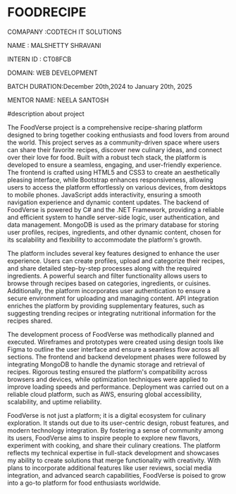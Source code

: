 # FOODRECIPE

COMAPANY :CODTECH IT SOLUTIONS

NAME : MALSHETTY SHRAVANI

INTERN ID : CT08FCB

DOMAIN: WEB DEVELOPMENT

BATCH DURATION:December 20th,2024 to January 20th, 2025

MENTOR NAME: NEELA SANTOSH

#description about project

The FoodVerse project is a comprehensive recipe-sharing platform designed to bring together cooking enthusiasts and food lovers from around the world. This project serves as a community-driven space where users can share their favorite recipes, discover new culinary ideas, and connect over their love for food. Built with a robust tech stack, the platform is developed to ensure a seamless, engaging, and user-friendly experience. The frontend is crafted using HTML5 and CSS3 to create an aesthetically pleasing interface, while Bootstrap enhances responsiveness, allowing users to access the platform effortlessly on various devices, from desktops to mobile phones. JavaScript adds interactivity, ensuring a smooth navigation experience and dynamic content updates. The backend of FoodVerse is powered by C# and the .NET Framework, providing a reliable and efficient system to handle server-side logic, user authentication, and data management. MongoDB is used as the primary database for storing user profiles, recipes, ingredients, and other dynamic content, chosen for its scalability and flexibility to accommodate the platform's growth.  

The platform includes several key features designed to enhance the user experience. Users can create profiles, upload and categorize their recipes, and share detailed step-by-step processes along with the required ingredients. A powerful search and filter functionality allows users to browse through recipes based on categories, ingredients, or cuisines. Additionally, the platform incorporates user authentication to ensure a secure environment for uploading and managing content. API integration enriches the platform by providing supplementary features, such as suggesting trending recipes or integrating nutritional information for the recipes shared.  

The development process of FoodVerse was methodically planned and executed. Wireframes and prototypes were created using design tools like Figma to outline the user interface and ensure a seamless flow across all sections. The frontend and backend development phases were followed by integrating MongoDB to handle the dynamic storage and retrieval of recipes. Rigorous testing ensured the platform's compatibility across browsers and devices, while optimization techniques were applied to improve loading speeds and performance. Deployment was carried out on a reliable cloud platform, such as AWS, ensuring global accessibility, scalability, and uptime reliability.  

FoodVerse is not just a platform; it is a digital ecosystem for culinary exploration. It stands out due to its user-centric design, robust features, and modern technology integration. By fostering a sense of community among its users, FoodVerse aims to inspire people to explore new flavors, experiment with cooking, and share their culinary creations. The platform reflects my technical expertise in full-stack development and showcases my ability to create solutions that merge functionality with creativity. With plans to incorporate additional features like user reviews, social media integration, and advanced search capabilities, FoodVerse is poised to grow into a go-to platform for food enthusiasts worldwide.
